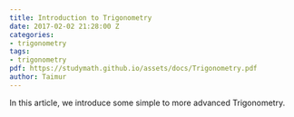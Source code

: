 ```yaml
---
title: Introduction to Trigonometry
date: 2017-02-02 21:28:00 Z
categories:
- trigonometry
tags:
- trigonometry
pdf: https://studymath.github.io/assets/docs/Trigonometry.pdf
author: Taimur
---
```


In this article, we introduce some simple to more advanced Trigonometry.